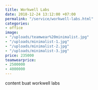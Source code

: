 ```yaml
---
title: Workwell Labs
date: 2018-12-24 13:12:00 +07:00
permalink: "/service/workwell-labs.html"
categories:
- office
image:
- "/uploads/teamwear%20minimalist.jpg"
- "/uploads/minimalist-1.jpg"
- "/uploads/minimalist-2.jpg"
- "/uploads/minimalist-3.jpg"
price: 235000
teamwearprice:
- 2500000
- 4000000
---
```


content buat workwell labs